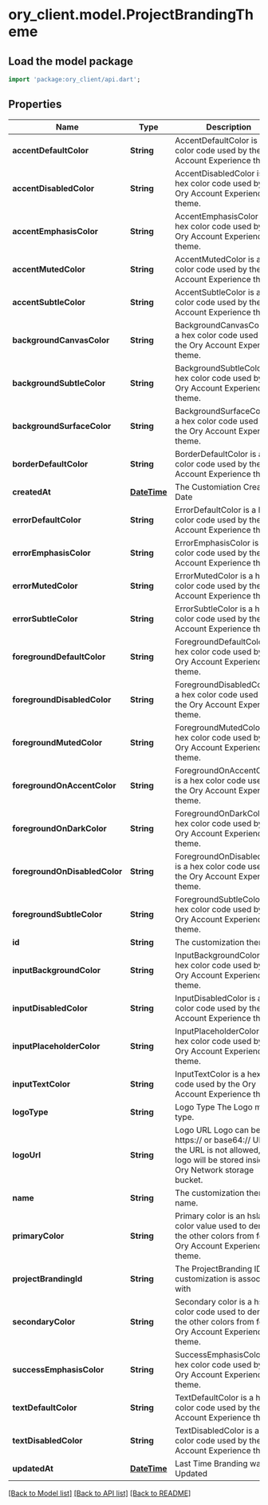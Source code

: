 # ory_client.model.ProjectBrandingTheme

## Load the model package
```dart
import 'package:ory_client/api.dart';
```

## Properties
Name | Type | Description | Notes
------------ | ------------- | ------------- | -------------
**accentDefaultColor** | **String** | AccentDefaultColor is a hex color code used by the Ory Account Experience theme. | [optional] 
**accentDisabledColor** | **String** | AccentDisabledColor is a hex color code used by the Ory Account Experience theme. | [optional] 
**accentEmphasisColor** | **String** | AccentEmphasisColor is a hex color code used by the Ory Account Experience theme. | [optional] 
**accentMutedColor** | **String** | AccentMutedColor is a hex color code used by the Ory Account Experience theme. | [optional] 
**accentSubtleColor** | **String** | AccentSubtleColor is a hex color code used by the Ory Account Experience theme. | [optional] 
**backgroundCanvasColor** | **String** | BackgroundCanvasColor is a hex color code used by the Ory Account Experience theme. | [optional] 
**backgroundSubtleColor** | **String** | BackgroundSubtleColor is a hex color code used by the Ory Account Experience theme. | [optional] 
**backgroundSurfaceColor** | **String** | BackgroundSurfaceColor is a hex color code used by the Ory Account Experience theme. | [optional] 
**borderDefaultColor** | **String** | BorderDefaultColor is a hex color code used by the Ory Account Experience theme. | [optional] 
**createdAt** | [**DateTime**](DateTime.md) | The Customiation Creation Date | 
**errorDefaultColor** | **String** | ErrorDefaultColor is a hex color code used by the Ory Account Experience theme. | [optional] 
**errorEmphasisColor** | **String** | ErrorEmphasisColor is a hex color code used by the Ory Account Experience theme. | [optional] 
**errorMutedColor** | **String** | ErrorMutedColor is a hex color code used by the Ory Account Experience theme. | [optional] 
**errorSubtleColor** | **String** | ErrorSubtleColor is a hex color code used by the Ory Account Experience theme. | [optional] 
**foregroundDefaultColor** | **String** | ForegroundDefaultColor is a hex color code used by the Ory Account Experience theme. | [optional] 
**foregroundDisabledColor** | **String** | ForegroundDisabledColor is a hex color code used by the Ory Account Experience theme. | [optional] 
**foregroundMutedColor** | **String** | ForegroundMutedColor is a hex color code used by the Ory Account Experience theme. | [optional] 
**foregroundOnAccentColor** | **String** | ForegroundOnAccentColor is a hex color code used by the Ory Account Experience theme. | [optional] 
**foregroundOnDarkColor** | **String** | ForegroundOnDarkColor is a hex color code used by the Ory Account Experience theme. | [optional] 
**foregroundOnDisabledColor** | **String** | ForegroundOnDisabledColor is a hex color code used by the Ory Account Experience theme. | [optional] 
**foregroundSubtleColor** | **String** | ForegroundSubtleColor is a hex color code used by the Ory Account Experience theme. | [optional] 
**id** | **String** | The customization theme ID. | 
**inputBackgroundColor** | **String** | InputBackgroundColor is a hex color code used by the Ory Account Experience theme. | [optional] 
**inputDisabledColor** | **String** | InputDisabledColor is a hex color code used by the Ory Account Experience theme. | [optional] 
**inputPlaceholderColor** | **String** | InputPlaceholderColor is a hex color code used by the Ory Account Experience theme. | [optional] 
**inputTextColor** | **String** | InputTextColor is a hex color code used by the Ory Account Experience theme. | [optional] 
**logoType** | **String** | Logo Type The Logo mime type. | [optional] 
**logoUrl** | **String** | Logo URL Logo can be an https:// or base64:// URL. If the URL is not allowed, the logo will be stored inside the Ory Network storage bucket. | [optional] 
**name** | **String** | The customization theme name. | 
**primaryColor** | **String** | Primary color is an hsla color value used to derive the other colors from for the Ory Account Experience theme. | [optional] 
**projectBrandingId** | **String** | The ProjectBranding ID this customization is associated with | 
**secondaryColor** | **String** | Secondary color is a hsla color code used to derive the other colors from for the Ory Account Experience theme. | [optional] 
**successEmphasisColor** | **String** | SuccessEmphasisColor is a hex color code used by the Ory Account Experience theme. | [optional] 
**textDefaultColor** | **String** | TextDefaultColor is a hex color code used by the Ory Account Experience theme. | [optional] 
**textDisabledColor** | **String** | TextDisabledColor is a hex color code used by the Ory Account Experience theme. | [optional] 
**updatedAt** | [**DateTime**](DateTime.md) | Last Time Branding was Updated | 

[[Back to Model list]](../README.md#documentation-for-models) [[Back to API list]](../README.md#documentation-for-api-endpoints) [[Back to README]](../README.md)


